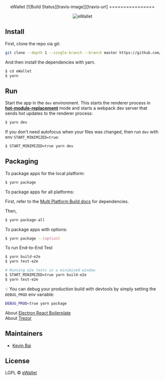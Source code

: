 <div align="center">
eWallet  [![Build Status][travis-image]][travis-url]
================  

![eWallet](https://user-images.githubusercontent.com/2813260/54740332-0a65ea00-4bf6-11e9-973d-7270d0c75f6a.gif)
</div>    


## Install

First, clone the repo via git:

```bash
git clone --depth 1 --single-branch --branch master https://github.com/Electron-Wallet/ewallet.git eWallet
```

And then install the dependencies with yarn.

```bash
$ cd eWallet
$ yarn
```

## Run

Start the app in the `dev` environment. This starts the renderer process in [**hot-module-replacement**](https://webpack.js.org/guides/hmr-react/) mode and starts a webpack dev server that sends hot updates to the renderer process:

```bash
$ yarn dev
```

If you don't need autofocus when your files was changed, then run `dev` with env `START_MINIMIZED=true`:

```bash
$ START_MINIMIZED=true yarn dev
```

## Packaging

To package apps for the local platform:

```bash
$ yarn package
```

To package apps for all platforms:

First, refer to the [Multi Platform Build docs](https://www.electron.build/multi-platform-build) for dependencies.

Then,

```bash
$ yarn package-all
```

To package apps with options:

```bash
$ yarn package --[option]
```

To run End-to-End Test

```bash
$ yarn build-e2e
$ yarn test-e2e

# Running e2e tests in a minimized window
$ START_MINIMIZED=true yarn build-e2e
$ yarn test-e2e
```

:bulb: You can debug your production build with devtools by simply setting the `DEBUG_PROD` env variable:

```bash
DEBUG_PROD=true yarn package
```

About [Electron React Boilerplate](https://github.com/electron-react-boilerplate/electron-react-boilerplate)  
About [Trezor](https://trezor.io/)  

## Maintainers

- [Kevin Bai](https://github.com/kevinbaisg)

## License

LGPL © [eWallet](https://github.com/Electron-Wallet/ewallet)

[travis-image]: https://travis-ci.org/KevinBaiSg/eWallet.svg?branch=eWallet
[travis-url]: https://travis-ci.org/KevinBaiSg/eWallet
